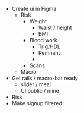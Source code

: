 - Create ui in Figma
  - Risk
    - Weight
      - Waist / height
      - BMI
    - Blood work
      - Trig/HDL
      - Remnant
      -
    - Scans
  - Macro
- Get rails / macro-bat ready
  - slider / meal
  - UI public / mine
- Risk
- Make signup filtered
